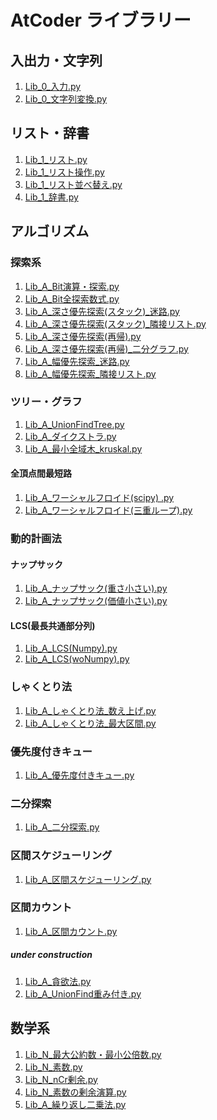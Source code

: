 # AtCoder ライブラリー
## 入出力・文字列
1. [Lib_0_入力.py](file:/home/ibtosm/work/zgit/atcoder_lib_py/Lib_0_入力.py)
1. [Lib_0_文字列変換.py](file:/home/ibtosm/work/zgit/atcoder_lib_py/Lib_0_文字列変換.py)
## リスト・辞書
1. [Lib_1_リスト.py](file:/home/ibtosm/work/zgit/atcoder_lib_py/Lib_1_リスト.py)
1. [Lib_1_リスト操作.py](file:/home/ibtosm/work/zgit/atcoder_lib_py/Lib_1_リスト操作.py)
1. [Lib_1_リスト並べ替え.py](file:/home/ibtosm/work/zgit/atcoder_lib_py/Lib_1_リスト並べ替え.py)
1. [Lib_1_辞書.py](file:/home/ibtosm/work/zgit/atcoder_lib_py/Lib_1_辞書.py)

## アルゴリズム
### 探索系
1. [Lib_A_Bit演算・探索.py](file:/home/ibtosm/work/zgit/atcoder_lib_py/Lib_A_Bit演算・探索.py)
1. [Lib_A_Bit全探索数式.py](file:/home/ibtosm/work/zgit/atcoder_lib_py/Lib_A_Bit全探索数式.py)
1. [Lib_A_深さ優先探索(スタック)_迷路.py](file:/home/ibtosm/work/zgit/atcoder_lib_py/Lib_A_深さ優先探索(スタック)_迷路.py)
1. [Lib_A_深さ優先探索(スタック)_隣接リスト.py](file:/home/ibtosm/work/zgit/atcoder_lib_py/Lib_A_深さ優先探索(スタック)_隣接リスト.py)
1. [Lib_A_深さ優先探索(再帰).py](file:/home/ibtosm/work/zgit/atcoder_lib_py/Lib_A_深さ優先探索(再帰).py)
1. [Lib_A_深さ優先探索(再帰)_二分グラフ.py](file:/home/ibtosm/work/zgit/atcoder_lib_py/Lib_A_深さ優先探索(再帰)_二分グラフ.py)
1. [Lib_A_幅優先探索_迷路.py](file:/home/ibtosm/work/zgit/atcoder_lib_py/Lib_A_幅優先探索_迷路.py)
1. [Lib_A_幅優先探索_隣接リスト.py](file:/home/ibtosm/work/zgit/atcoder_lib_py/Lib_A_幅優先探索_隣接リスト.py)

### ツリー・グラフ
1. [Lib_A_UnionFindTree.py](file:/home/ibtosm/work/zgit/atcoder_lib_py/Lib_A_UnionFindTree.py)
1. [Lib_A_ダイクストラ.py](file:/home/ibtosm/work/zgit/atcoder_lib_py/Lib_A_ダイクストラ.py)
1. [Lib_A_最小全域木_kruskal.py](file:/home/ibtosm/work/zgit/atcoder_lib_py/Lib_A_最小全域木_kruskal.py)

#### 全頂点間最短路
1. [Lib_A_ワーシャルフロイド(scipy) .py](file:/home/ibtosm/work/zgit/atcoder_lib_py/Lib_A_ワーシャルフロイド(scipy).py)
1. [Lib_A_ワーシャルフロイド(三重ループ).py](file:/home/ibtosm/work/zgit/atcoder_lib_py/Lib_A_ワーシャルフロイド(三重ループ).py)

### 動的計画法
#### ナップサック
1. [Lib_A_ナップサック(重さ小さい).py](file:/home/ibtosm/work/zgit/atcoder_lib_py/Lib_A_ナップサック(重さ小さい).py)
1. [Lib_A_ナップサック(価値小さい).py](file:/home/ibtosm/work/zgit/atcoder_lib_py/Lib_A_ナップサック(価値小さい).py)

#### LCS(最長共通部分列)
1. [Lib_A_LCS(Numpy).py](file:/home/ibtosm/work/zgit/atcoder_lib_py/Lib_A_LCS(Numpy).py)
1. [Lib_A_LCS(woNumpy).py](file:/home/ibtosm/work/zgit/atcoder_lib_py/Lib_A_LCS(Numpy).py)

### しゃくとり法
1. [Lib_A_しゃくとり法_数え上げ.py](file:/home/ibtosm/work/zgit/atcoder_lib_py/Lib_A_しゃくとり法_数え上げ.py)
1. [Lib_A_しゃくとり法_最大区間.py](file:/home/ibtosm/work/zgit/atcoder_lib_py/Lib_A_しゃくとり法_最大区間.py)

### 優先度付きキュー
1. [Lib_A_優先度付きキュー.py](file:/home/ibtosm/work/zgit/atcoder_lib_py/Lib_A_優先度付きキュー.py)

### 二分探索
1. [Lib_A_二分探索.py](file:/home/ibtosm/work/zgit/atcoder_lib_py/Lib_A_二分探索.py)

### 区間スケジューリング
1. [Lib_A_区間スケジューリング.py](file:/home/ibtosm/work/zgit/atcoder_lib_py/Lib_A_区間スケジューリング.py)

### 区間カウント
1. [Lib_A_区間カウント.py](file:/mnt/c/Users/eieib/linux/zgit/atcoder_lib_py/Lib_A_区間カウント.py)

##### under construction
1. [Lib_A_貪欲法.py](file:/home/ibtosm/work/zgit/atcoder_lib_py/Lib_A_貪欲法.py)
1. [Lib_A_UnionFind重み付き.py](file:/home/ibtosm/work/zgit/atcoder_lib_py/Lib_A_UnionFind重み付き.py)

## 数学系
1. [Lib_N_最大公約数・最小公倍数.py](file:/home/ibtosm/work/zgit/atcoder_lib_py/Lib_N_最大公約数・最小公倍数.py)
1. [Lib_N_素数.py](file:/home/ibtosm/work/zgit/atcoder_lib_py/Lib_N_素数.py)
1. [Lib_N_nCr剰余.py](file:/home/ibtosm/work/zgit/atcoder_lib_py/Lib_N_nCr剰余.py)
1. [Lib_N_素数の剰余演算.py](file:/home/ibtosm/work/zgit/atcoder_lib_py/Lib_N_素数の剰余演算.py)
1. [Lib_A_繰り返し二乗法.py](file:/home/ibtosm/work/zgit/atcoder_lib_py/Lib_A_繰り返し２乗法.py)